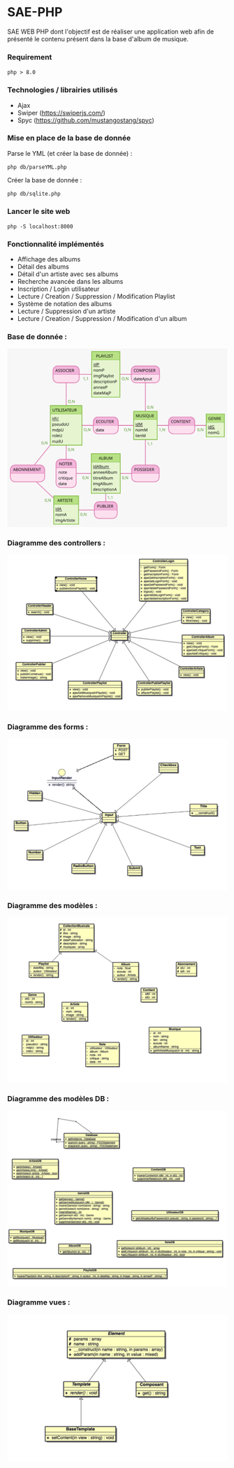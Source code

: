 # SAE-PHP

SAE WEB PHP dont l'objectif est de réaliser une application web afin de présenté le contenu présent dans la base d'album de musique.

### Requirement 

```
php > 8.0
```

### Technologies / librairies utilisés

- Ajax
- Swiper (https://swiperjs.com/)
- Spyc (https://github.com/mustangostang/spyc)

### Mise en place de la base de donnée

Parse le YML (et créer la base de donnée) : 

```
php db/parseYML.php
```

Créer la base de donnée :

```
php db/sqlite.php
```

### Lancer le site web

```
php -S localhost:8000
```

### Fonctionnalité implémentés

- Affichage des albums
- Détail des albums
- Détail d'un artiste avec ses albums
- Recherche avancée dans les albums
- Inscription / Login utilisateur
- Lecture / Creation / Suppression / Modification Playlist
- Système de notation des albums
- Lecture / Suppression d'un artiste
- Lecture / Creation / Suppression / Modification d'un album

### Base de donnée : 

![image](/diagramme/mcd/MCD.svg)

### Diagramme des controllers : 

![image](/diagramme/classes/controller.png)

### Diagramme des forms : 

![image](/diagramme/classes/form.png)

### Diagramme des modèles : 

![image](/diagramme/classes/models.png)

### Diagramme des modèles DB : 

![image](/diagramme/classes/modelsDB.png)

### Diagramme vues : 

![image](/diagramme/classes/view.png)